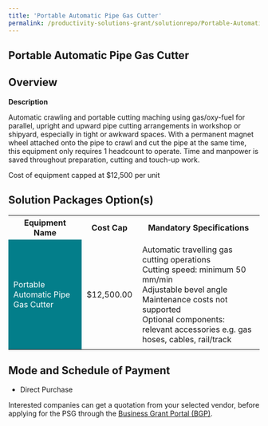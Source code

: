 ```yaml
---
title: 'Portable Automatic Pipe Gas Cutter'
permalink: /productivity-solutions-grant/solutionrepo/Portable-Automatic-Pipe-Gas-CutterMarine & Offshore
---
```


## Portable Automatic Pipe Gas Cutter

## Overview

**Description**

Automatic crawling and portable cutting maching using gas/oxy-fuel for parallel, upright and upward pipe cutting arrangements in workshop or shipyard, especially in tight or awkward spaces. With a permanent magnet wheel attached onto the pipe to crawl and cut the pipe at the same time, this equipment only requires 1 headcount to operate. Time and manpower is saved throughout preparation, cutting and touch-up work.

Cost of equipment capped at $12,500 per unit


## Solution Packages Option(s)

<table>
<tr>
<th><b>Equipment Name</b></th>
<th><b>Cost Cap</b></th>
<th><b>Mandatory Specifications</b></th>
</tr>
<tr>
<td style='padding: 10px; background-color: #037E8A; color: #FFFFFF;'>Portable Automatic Pipe Gas Cutter</td>
<td style='padding: 10px;'>$12,500.00</td>
<td style='padding: 10px;'>Automatic travelling gas cutting operations<br>Cutting speed: minimum 50 mm/min<br>Adjustable bevel angle<br>Maintenance costs not supported<br>Optional components: relevant accessories e.g. gas hoses, cables, rail/track</td>
</tr>
</table>

## Mode and Schedule of Payment

 - Direct Purchase

Interested companies can get a quotation from your selected vendor, before applying for the PSG through the <a href='https://www.businessgrants.gov.sg/' target='_blank' rel='noopener'>Business Grant Portal (BGP)</a>.

<script src="/jquery/resize-tables.js"></script>
